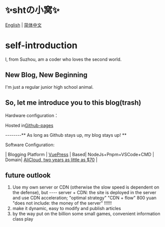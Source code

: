 # ✨shtの小窝✨

[English](https://github.com/0x101008/0x101008.github.io/edit/main/README.md) | [简体中文](https://github.com/0x101008/0x101008.github.io/edit/main/README_ZH.md)

# self-introduction

I, from Suzhou, am a coder who loves the second world.

## New Blog, New Beginning

I'm just a regular junior high school animal.

## So, let me introduce you to this blog(trash)

Hardware configuration：

Hosted in[Github-pages](https://github.com)

--------** As long as Github stays up, my blog stays up! **

Software Configuration:

| Blogging Platform | [VuePress](https://vuepress.vuejs.org/zh/) | Based| NodeJs+Pnpm+VSCode+CMD | Domain| [AliCloud, two years as little as $70](https://cn.aliyun.com/) |

## future outlook

1. Use my own server or CDN (otherwise the slow speed is dependent on the defense), but ---- server + CDN: the site is deployed in the server and use CDN acceleration; "optimal strategy" "CDN + flow" 800 yuan "does not include: the money of the server" !!!!!!
2. make it dynamic, easy to modify and publish articles
3. by the way put on the billion some small games, convenient information class play
